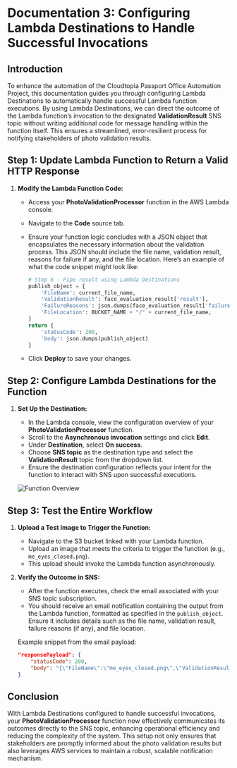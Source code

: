 # Documentation 3: Configuring Lambda Destinations to Handle Successful Invocations

## Introduction
To enhance the automation of the Cloudtopia Passport Office Automation Project, this documentation guides you through configuring Lambda Destinations to automatically handle successful Lambda function executions. By using Lambda Destinations, we can direct the outcome of the Lambda function’s invocation to the designated **ValidationResult** SNS topic without writing additional code for message handling within the function itself. This ensures a streamlined, error-resilient process for notifying stakeholders of photo validation results.

## **Step 1: Update Lambda Function to Return a Valid HTTP Response**

1. **Modify the Lambda Function Code:**
   - Access your **PhotoValidationProcessor** function in the AWS Lambda console.
   - Navigate to the **Code** source tab.
   - Ensure your function logic concludes with a JSON object that encapsulates the necessary information about the validation process. This JSON should include the file name, validation result, reasons for failure if any, and the file location. Here’s an example of what the code snippet might look like:

     ```python
     # Step 6 - Pipe result using Lambda Destinations
     publish_object = {
         'FileName': current_file_name,
         'ValidationResult': face_evaluation_result['result'],
         'FailureReasons': json.dumps(face_evaluation_result['failure_reasons']),
         'FileLocation': BUCKET_NAME + "/" + current_file_name,
     }
     return {
         'statusCode': 200,
         'body': json.dumps(publish_object)
     }
     ```

   - Click **Deploy** to save your changes.

## **Step 2: Configure Lambda Destinations for the Function**

1. **Set Up the Destination:**
   - In the Lambda console, view the configuration overview of your **PhotoValidationProcessor** function.
   - Scroll to the **Asynchronous invocation** settings and click **Edit**.
   - Under **Destination**, select **On success**.
   - Choose **SNS topic** as the destination type and select the **ValidationResult** topic from the dropdown list.
   - Ensure the destination configuration reflects your intent for the function to interact with SNS upon successful executions.

   ![Function Overview](/assets/function-overview.png)

## **Step 3: Test the Entire Workflow**

1. **Upload a Test Image to Trigger the Function:**
   - Navigate to the S3 bucket linked with your Lambda function.
   - Upload an image that meets the criteria to trigger the function (e.g., `me_eyes_closed.png`).
   - This upload should invoke the Lambda function asynchronously.

2. **Verify the Outcome in SNS:**
   - After the function executes, check the email associated with your SNS topic subscription.
   - You should receive an email notification containing the output from the Lambda function, formatted as specified in the `publish_object`. Ensure it includes details such as the file name, validation result, failure reasons (if any), and file location.

   Example snippet from the email payload:
   ```json
   "responsePayload": {
       "statusCode": 200,
       "body": "{\"FileName\":\"me_eyes_closed.png\",\"ValidationResult\":\"FAIL\",\"FailureReasons\":\"[\\\"EyesOpen\\\"]\",\"FileLocation\":\"cloudtopia-images-jun-2024/me_eyes_closed.png\"}"
   }
   ```

## Conclusion
With Lambda Destinations configured to handle successful invocations, your **PhotoValidationProcessor** function now effectively communicates its outcomes directly to the SNS topic, enhancing operational efficiency and reducing the complexity of the system. This setup not only ensures that stakeholders are promptly informed about the photo validation results but also leverages AWS services to maintain a robust, scalable notification mechanism.
